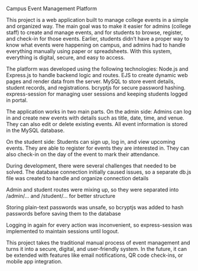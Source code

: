Campus Event Management Platform

This project is a web application built to manage college events in a simple and organized way. The main goal was to make it easier for admins (college staff) to create and manage events, and for students to browse, register, and check-in for those events. Earlier, students didn’t have a proper way to know what events were happening on campus, and admins had to handle everything manually using paper or spreadsheets. With this system, everything is digital, secure, and easy to access.

The platform was developed using the following technologies:
Node.js and Express.js to handle backend logic and routes.
EJS to create dynamic web pages and render data from the server.
MySQL to store event details, student records, and registrations.
bcryptjs for secure password hashing.
express-session for managing user sessions and keeping students logged in portal.

The application works in two main parts. On the admin side:
Admins can log in and create new events with details such as title, date, time, and venue.
They can also edit or delete existing events.
All event information is stored in the MySQL database.

On the student side:
Students can sign up, log in, and view upcoming events.
They are able to register for events they are interested in.
They can also check-in on the day of the event to mark their attendance.

During development, there were several challenges that needed to be solved.
The database connection initially caused issues, so a separate db.js file was created to handle and organize connection details

Admin and student routes were mixing up, so they were separated into /admin/... and /student/... for better structure

Storing plain-text passwords was unsafe, so bcryptjs was added to hash passwords before saving them to the database

Logging in again for every action was inconvenient, so express-session was implemented to maintain sessions until logout.

This project takes the traditional manual process of event management and turns it into a secure, digital, and user-friendly system. In the future, it can be extended with features like email notifications, QR code check-ins, or mobile app integration.
